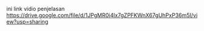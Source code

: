 ini link vidio penjelasan
https://drive.google.com/file/d/1JPgMR0i4lx7gZPFKWnX67gUhPxP36m5I/view?usp=sharing
